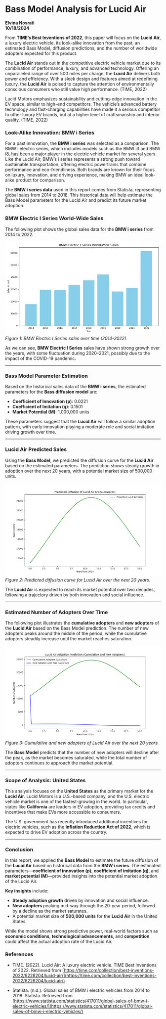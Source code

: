 # Bass Model Analysis for Lucid Air

**Elvina Nosrati**  
**10/18/2024**

From **TIME’s Best Inventions of 2022**, this paper will focus on the **Lucid Air**, a luxury electric vehicle, its look-alike innovation from the past, an estimated Bass Model, diffusion predictions, and the number of worldwide adopters expected for this product.

The **Lucid Air** stands out in the competitive electric vehicle market due to its combination of performance, luxury, and advanced technology. Offering an unparalleled range of over 500 miles per charge, the **Lucid Air** delivers both power and efficiency. With a sleek design and features aimed at redefining luxury, the **Lucid Air** is poised to capture the attention of environmentally conscious consumers who still value high performance. (TIME, 2022)

Lucid Motors emphasizes sustainability and cutting-edge innovation in the EV space, similar to high-end competitors. The vehicle’s advanced battery technology and fast-charging capabilities have made it a serious competitor to other luxury EV brands, but at a higher level of craftsmanship and interior quality. (TIME, 2022)

### Look-Alike Innovation: BMW i Series

For a past innovation, the **BMW i series** was selected as a comparison. The BMW i electric series, which includes models such as the BMW i3 and BMW i8, has been a major player in the electric vehicle market for several years. Like the Lucid Air, BMW’s i series represents a strong push toward sustainable transportation, offering electric powertrains that combine performance and eco-friendliness. Both brands are known for their focus on luxury, innovation, and driving experience, making BMW an ideal look-alike product for comparison.

The **BMW i series data** used in this report comes from Statista, representing global sales from 2014 to 2018. This historical data will help estimate the Bass Model parameters for the Lucid Air and predict its future market adoption.

### BMW Electric I Series World-Wide Sales

The following plot shows the global sales data for the **BMW i series** from 2014 to 2022.

![BMW Sales Data](../img/bmw_sales_plot.png)  
*Figure 1: BMW Electric I Series sales over time (2014-2022).*

As we can see, **BMW Electric I Series** sales have shown strong growth over the years, with some fluctuation during 2020–2021, possibly due to the impact of the COVID-19 pandemic.

---

### Bass Model Parameter Estimation

Based on the historical sales data of the **BMW i series**, the estimated parameters for the **Bass diffusion model** are:

- **Coefficient of Innovation (p)**: 0.0221
- **Coefficient of Imitation (q)**: 0.1501
- **Market Potential (M)**: 1,000,000 units

These parameters suggest that the **Lucid Air** will follow a similar adoption pattern, with early innovation playing a moderate role and social imitation driving growth over time.

---

### Lucid Air Predicted Sales

Using the **Bass Model**, we predicted the diffusion curve for the **Lucid Air** based on the estimated parameters. The prediction shows steady growth in adoption over the next 20 years, with a potential market size of 500,000 units.

![Lucid Air Predicted Sales](../img/lucid_air_sales.png)  
*Figure 2: Predicted diffusion curve for Lucid Air over the next 20 years.*

The **Lucid Air** is expected to reach its market potential over two decades, following a trajectory driven by both innovation and social influence.

---

### Estimated Number of Adopters Over Time

The following plot illustrates the **cumulative adopters** and **new adopters** of the **Lucid Air** based on the Bass Model prediction. The number of new adopters peaks around the middle of the period, while the cumulative adopters steadily increase until the market reaches saturation.

![Lucid Air Adopters](../img/lucid_air_adopters.png)  
*Figure 3: Cumulative and new adopters of Lucid Air over the next 20 years.*

The **Bass Model** predicts that the number of new adopters will decline after the peak, as the market becomes saturated, while the total number of adopters continues to approach the market potential.

---

### Scope of Analysis: United States

This analysis focuses on the **United States** as the primary market for the **Lucid Air**. Lucid Motors is a U.S.-based company, and the U.S. electric vehicle market is one of the fastest-growing in the world. In particular, states like **California** are leaders in EV adoption, providing tax credits and incentives that make EVs more accessible to consumers.

The U.S. government has recently introduced additional incentives for electric vehicles, such as the **Inflation Reduction Act of 2022**, which is expected to drive EV adoption across the country.

---

### Conclusion

In this report, we applied the **Bass Model** to estimate the future diffusion of the **Lucid Air** based on historical data from the **BMW i series**. The estimated parameters—**coefficient of innovation (p)**, **coefficient of imitation (q)**, and **market potential (M)**—provided insights into the potential market adoption of the Lucid Air.

**Key insights** include:
- **Steady adoption growth** driven by innovation and social influence.
- **New adopters** peaking mid-way through the 20-year period, followed by a decline as the market saturates.
- A potential market size of **500,000 units** for the **Lucid Air** in the United States.

While the model shows strong predictive power, real-world factors such as **economic conditions**, **technological advancements**, and **competition** could affect the actual adoption rate of the Lucid Air.

### References

- TIME. (2022). Lucid Air: A luxury electric vehicle. TIME Best Inventions of 2022. Retrieved from [https://time.com/collection/best-inventions-2022/6228204/lucid-air/](https://time.com/collection/best-inventions-2022/6228204/lucid-air/)

- Statista. (n.d.). Global sales of BMW i electric vehicles from 2014 to 2018. Statista. Retrieved from [https://www.statista.com/statistics/417011/global-sales-of-bmw-i-electric-vehicles/](https://www.statista.com/statistics/417011/global-sales-of-bmw-i-electric-vehicles/)